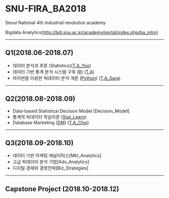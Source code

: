 # SNU-FIRA_BA2018

Seoul National 4th industrial revolution academy

Bigdata Analytics(http://bdi.snu.ac.kr/academy/portal/index.php/ba_intro)

--- 
## Q1(2018.06-2018.07)
- 데이터 분석과 추론 \(Statistics)\([T.A_Yoo](https://github.com/jayjunglim/SNU_FIRA/tree/master/SNU_FIRA_BA/1-2%20Statistics)\) 
- 데이터 기반 통계 분석 시스템 구축 \([R](https://github.com/jayjunglim/SNU_FIRA/tree/master/SNU_FIRA_BA/1-3%20R)\) \([T.A](https://github.com/jayjunglim/SNU_FIRA/tree/master/SNU_FIRA_BA/1-3%20R/%EC%A1%B0%EA%B5%90%20%EC%8B%A4%EC%8A%B5)\)
- 파이썬을 이용한 빅데이터 분석 개론 \([Python](https://github.com/jayjunglim/SNU_FIRA/tree/master/SNU_FIRA_BA/1-1%20Python)\) \([T.A_Sara](https://github.com/jayjunglim/SNU_FIRA/tree/master/SNU_FIRA_BA/1-1%20Python/4.SNU_FIRA_Python%20by%20Sara%20TA)\)

---
## Q2(2018.08-2018.09)
- Data-based Statistical Decision Model [Decision_Model]
- 통계적 빅데이터 학습이론 \([Stat_Learn](https://github.com/jayjunglim/SNU_FIRA/tree/master/SNU_FIRA_BA/2-2%20Statistics)\)
- Database Marketing \([DM](https://github.com/jayjunglim/SNU_FIRA/tree/master/SNU_FIRA_BA/2-1%20Datebase%20Marketing)\) \([T.A_Choi](https://github.com/jayjunglim/SNU_FIRA/tree/master/SNU_FIRA_BA/2-1-1%20TA_Deeplearning_choi)\)

---
## Q3(2018.09-2018.10)
- 데이터 기반 마케팅 애널리틱스[Mkt_Analytics]
- 고급 빅데이터 분석 기법[Adv_Analytics]
- 디지털 경제와 경영전략[Biz_Strategies]

---
## Capstone Project (2018.10-2018.12)
